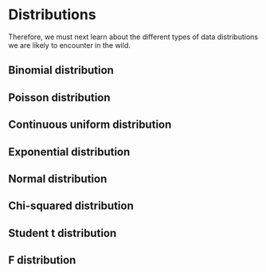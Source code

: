 # Distributions




Therefore, we must next learn about the different types of data distributions we are likely to encounter in the wild.

## Binomial distribution

## Poisson distribution

## Continuous uniform distribution

## Exponential distribution

## Normal distribution

## Chi-squared distribution

## Student t distribution

## F distribution
